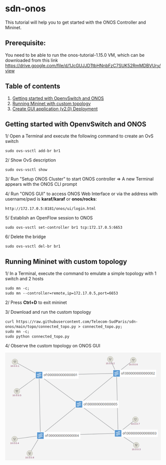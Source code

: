 # sdn-onos
This tutorial will help you to get started with the ONOS Controller and Mininet.

## Prerequisite:
You need to be able to run the onos-tutorial-1.15.0 VM, which can be downloaded from this link https://drive.google.com/file/d/1JcGUJJDTtbHNnbFzC7SUK52RmMDBVUry/view

## Table of contents
1. [Getting started with OpenvSwitch and ONOS](#ovs-onos)
2. [Running Mininet with custom topology](#mininet)
3. [Create GUI application (v2.0) Deployment](#dpl-gui-20)


## Getting started with OpenvSwitch and ONOS <a name="ovs-onos"></a>
1/ Open a Terminal and execute the following command to create an OvS switch
```
sudo ovs-vsctl add-br br1
```

2/ Show OvS description
```
sudo ovs-vsctl show
```

3/ Run "Setup ONOS Cluster" to start ONOS controller => A new Terminal appears with the ONOS CLI prompt

4/ Run "ONOS GUI" to access ONOS Web Interface or via the address with username/pwd is **karaf/karaf** or **onos/rocks**: 
```
http://172.17.0.5:8181/onos/ui/login.html
```

5/ Establish an OpenFlow session to ONOS
```
sudo ovs-vsctl set-controller br1 tcp:172.17.0.5:6653
```
6/ Delete the bridge
```
sudo ovs-vsctl del-br br1
```

## Running Mininet with custom topology <a name="mininet"></a>
1/ In a Terminal, execute the command to emulate a simple topology with 1 switch and 2 hosts
```
sudo mn -c;
sudo mn --controller=remote,ip=172.17.0.5,port=6653
```

2/ Press **Ctrl+D** to exit mininet

3/ Download and run the custom topology 
```
curl https://raw.githubusercontent.com/Telecom-SudParis/sdn-onos/main/topo/connected_topo.py > connected_topo.py;
sudo mn -c;
sudo python connected_topo.py
```

4/ Observe the custom topology on ONOS GUI

![custom_topo](https://raw.githubusercontent.com/Telecom-SudParis/sdn-onos/main/topo/connected_topo.png)


